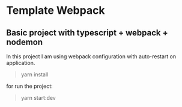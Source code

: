 # Template Webpack

## Basic project with typescript + webpack + nodemon

In this project I am using webpack configuration with auto-restart on application.

> yarn install

for run the project:
> yarn start:dev
